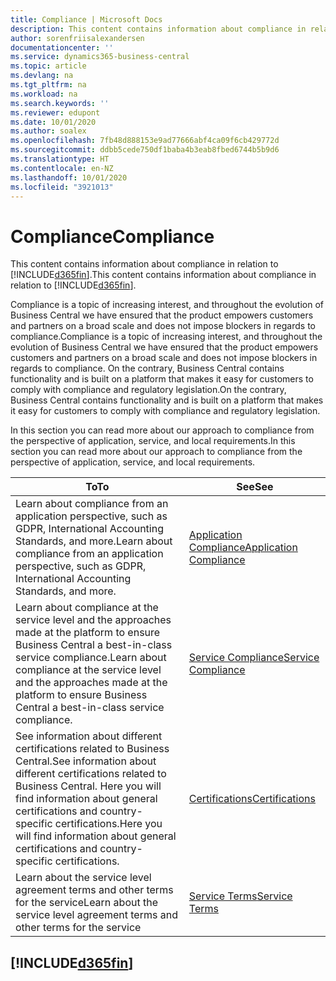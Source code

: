```yaml
---
title: Compliance | Microsoft Docs
description: This content contains information about compliance in relation to Business Central.
author: sorenfriisalexandersen
documentationcenter: ''
ms.service: dynamics365-business-central
ms.topic: article
ms.devlang: na
ms.tgt_pltfrm: na
ms.workload: na
ms.search.keywords: ''
ms.reviewer: edupont
ms.date: 10/01/2020
ms.author: soalex
ms.openlocfilehash: 7fb48d888153e9ad77666abf4ca09f6cb429772d
ms.sourcegitcommit: ddbb5cede750df1baba4b3eab8fbed6744b5b9d6
ms.translationtype: HT
ms.contentlocale: en-NZ
ms.lasthandoff: 10/01/2020
ms.locfileid: "3921013"
---
```

# <a name="compliance"></a><span data-ttu-id="08af6-103">Compliance</span><span class="sxs-lookup"><span data-stu-id="08af6-103">Compliance</span></span>

<span data-ttu-id="08af6-104">This content contains information about compliance in relation to [!INCLUDE[d365fin](../includes/d365fin_md.md)].</span><span class="sxs-lookup"><span data-stu-id="08af6-104">This content contains information about compliance in relation to [!INCLUDE[d365fin](../includes/d365fin_md.md)].</span></span>  

<span data-ttu-id="08af6-105">Compliance is a topic of increasing interest, and throughout the evolution of Business Central we have ensured that the product empowers customers and partners on a broad scale and does not impose blockers in regards to compliance.</span><span class="sxs-lookup"><span data-stu-id="08af6-105">Compliance is a topic of increasing interest, and throughout the evolution of Business Central we have ensured that the product empowers customers and partners on a broad scale and does not impose blockers in regards to compliance.</span></span> <span data-ttu-id="08af6-106">On the contrary, Business Central contains functionality and is built on a platform that makes it easy for customers to comply with compliance and regulatory legislation.</span><span class="sxs-lookup"><span data-stu-id="08af6-106">On the contrary, Business Central contains functionality and is built on a platform that makes it easy for customers to comply with compliance and regulatory legislation.</span></span>

<span data-ttu-id="08af6-107">In this section you can read more about our approach to compliance from the perspective of application, service, and local  requirements.</span><span class="sxs-lookup"><span data-stu-id="08af6-107">In this section you can read more about our approach to compliance from the perspective of application, service, and local  requirements.</span></span>

|<span data-ttu-id="08af6-108">**To**</span><span class="sxs-lookup"><span data-stu-id="08af6-108">**To**</span></span>|<span data-ttu-id="08af6-109">**See**</span><span class="sxs-lookup"><span data-stu-id="08af6-109">**See**</span></span>|  
|------------|-------------|  
|<span data-ttu-id="08af6-110">Learn about compliance from an application perspective, such as GDPR, International Accounting Standards, and more.</span><span class="sxs-lookup"><span data-stu-id="08af6-110">Learn about compliance from an application perspective, such as GDPR, International Accounting Standards, and more.</span></span>|[<span data-ttu-id="08af6-111">Application Compliance</span><span class="sxs-lookup"><span data-stu-id="08af6-111">Application Compliance</span></span>](compliance-application-compliance.md)|  
|<span data-ttu-id="08af6-112">Learn about compliance at the service level and the approaches made at the platform to ensure Business Central a best-in-class service compliance.</span><span class="sxs-lookup"><span data-stu-id="08af6-112">Learn about compliance at the service level and the approaches made at the platform to ensure Business Central a best-in-class service compliance.</span></span>|[<span data-ttu-id="08af6-113">Service Compliance</span><span class="sxs-lookup"><span data-stu-id="08af6-113">Service Compliance</span></span>](compliance-service-compliance.md)|  
|<span data-ttu-id="08af6-114">See information about different certifications related to Business Central.</span><span class="sxs-lookup"><span data-stu-id="08af6-114">See information about different certifications related to Business Central.</span></span> <span data-ttu-id="08af6-115">Here you will find information about general certifications and country-specific certifications.</span><span class="sxs-lookup"><span data-stu-id="08af6-115">Here you will find information about general certifications and country-specific certifications.</span></span>|[<span data-ttu-id="08af6-116">Certifications</span><span class="sxs-lookup"><span data-stu-id="08af6-116">Certifications</span></span>](compliance-certifications.md)|  
|<span data-ttu-id="08af6-117">Learn about the service level agreement terms and other terms for the service</span><span class="sxs-lookup"><span data-stu-id="08af6-117">Learn about the service level agreement terms and other terms for the service</span></span>|[<span data-ttu-id="08af6-118">Service Terms</span><span class="sxs-lookup"><span data-stu-id="08af6-118">Service Terms</span></span>](compliance-service-compliance.md#service-terms)|  

## [!INCLUDE[d365fin](../includes/free_trial_md.md)]  
